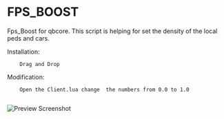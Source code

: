 # FPS_BOOST
Fps_Boost for qbcore. This script is helping for set the density of the local peds and cars.


Installation:
```
    Drag and Drop
```

Modification:
```
    Open the Client.lua change  the numbers from 0.0 to 1.0 
    
```
![Preview Screenshot](https://cdn.discordapp.com/attachments/954097917369651231/1102669664116543499/image.png)
